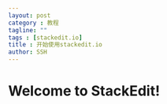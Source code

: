 ```yaml
---
layout: post
category : 教程
tagline: ""
tags : [stackedit.io]
title : 开始使用stackedit.io
author: SSH
---
```



Welcome to StackEdit!
===================